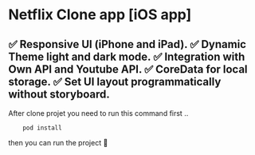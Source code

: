 [](https://github.com/mohamedhaloka/netflix_clone/assets/70912652/54db8ae3-3f75-4700-9622-298e9f782ad6)

# Netflix Clone app [iOS app]
✅ Responsive UI (iPhone and iPad). 
✅ Dynamic Theme light and dark mode. 
✅ Integration with Own API and Youtube API. 
✅ CoreData for local storage. 
✅ Set UI layout programmatically without storyboard. 
----
After clone projet you need to run this command first ..
```
    pod install
```
then you can run the project 🫡
